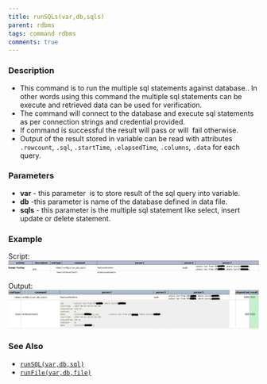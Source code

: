 ```yaml
---
title: runSQLs(var,db,sqls)
parent: rdbms
tags: command rdbms
comments: true
---
```



### Description
- This command is to run the multiple sql statements against database.. In other words using this command the 
  multiple sql statements can be execute and retrieved data can be used for verification.
- The command will connect to the database and execute sql statements as per connection strings and credential provided.
- If command is successful the result will pass or will  fail otherwise.
- Output of the result stored in variable can be read with attributes `.rowcount`, `.sql`, `.startTime`, 
  `.elapsedTime`, `.columns`, `.data` for each query.  


### Parameters
- **var** \- this parameter  is to store result of the sql query into variable.
- **db** \-this parameter is name of the database defined in data file.
- **sqls** \- this parameter is the multiple sql statement like select, insert update or delete statement.


### Example
Script:<br/>
![](image/runSQLs_01.png)

Output:<br/>
![](image/runSQLs_02.png)


### See Also
- [`runSQL(var,db,sql)`](runSQL(var,db,sql))
- [`runFile(var,db,file)`](runFile(var,db,file))